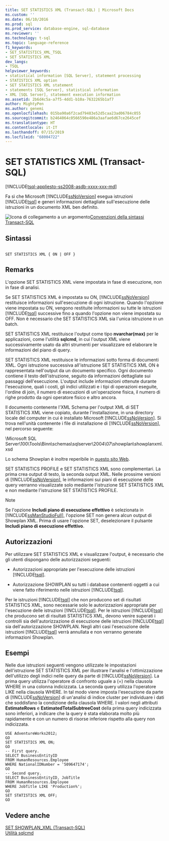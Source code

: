```yaml
---
title: SET STATISTICS XML (Transact-SQL) | Microsoft Docs
ms.custom: ''
ms.date: 06/10/2016
ms.prod: sql
ms.prod_service: database-engine, sql-database
ms.reviewer: ''
ms.technology: t-sql
ms.topic: language-reference
f1_keywords:
- SET_STATISTICS_XML_TSQL
- SET STATISTICS XML
dev_langs:
- TSQL
helpviewer_keywords:
- statistical information [SQL Server], statement processing
- STATISTICS XML option
- SET STATISTICS XML statement
- statements [SQL Server], statistical information
- XML [SQL Server], statement execution information
ms.assetid: 2b6d4c5a-a7f5-4dd1-b10a-7632265b1af7
author: MightyPen
ms.author: genemi
ms.openlocfilehash: 015ba90a6f2cad79483e52d5caa23ad06784c055
ms.sourcegitcommit: b2464064c0566590e486a3aafae6d67ce2645cef
ms.translationtype: HT
ms.contentlocale: it-IT
ms.lasthandoff: 07/15/2019
ms.locfileid: "68004722"
---
```

# <a name="set-statistics-xml-transact-sql"></a>SET STATISTICS XML (Transact-SQL)
[!INCLUDE[tsql-appliesto-ss2008-asdb-xxxx-xxx-md](../../includes/tsql-appliesto-ss2008-asdb-xxxx-xxx-md.md)]

  Fa sì che Microsoft [!INCLUDE[ssNoVersion](../../includes/ssnoversion-md.md)] esegua istruzioni [!INCLUDE[tsql](../../includes/tsql-md.md)] e generi informazioni dettagliate sull'esecuzione delle istruzioni in un documento XML ben definito.  
  
 ![Icona di collegamento a un argomento](../../database-engine/configure-windows/media/topic-link.gif "Icona di collegamento a un argomento")[Convenzioni della sintassi Transact-SQL](../../t-sql/language-elements/transact-sql-syntax-conventions-transact-sql.md)  
  
## <a name="syntax"></a>Sintassi  
  
```  
  
SET STATISTICS XML { ON | OFF }  
```  
  
## <a name="remarks"></a>Remarks  
 L'opzione SET STATISTICS XML viene impostata in fase di esecuzione, non in fase di analisi.  
  
 Se SET STATISTICS XML è impostata su ON, [!INCLUDE[ssNoVersion](../../includes/ssnoversion-md.md)] restituisce informazioni sull'esecuzione di ogni istruzione. Quando l'opzione viene impostata su ON, vengono restituite informazioni su tutte le istruzioni [!INCLUDE[tsql](../../includes/tsql-md.md)] successive fino a quando l'opzione non viene impostata su OFF. Non è necessario che SET STATISTICS XML sia l'unica istruzione in un batch.  
  
 SET STATISTICS XML restituisce l'output come tipo **nvarchar(max)** per le applicazioni, come l'utilità **sqlcmd**, in cui l'output XML viene successivamente usato da altri strumenti per visualizzare ed elaborare le informazioni del piano di query.  
  
 SET STATISTICS XML restituisce le informazioni sotto forma di documenti XML. Ogni istruzione successiva all'istruzione SET STATISTICS XML ON è rappresentata nell'output da un documento specifico. Ogni documento contiene il testo dell'istruzione, seguito da informazioni dettagliate sui passaggi dell'esecuzione. L'output include informazioni ottenute durante l'esecuzione, quali i costi, gli indici utilizzati e i tipi di operazioni eseguite, l'ordine di join, il numero di esecuzioni di un'operazione fisica, il numero di righe prodotto da ogni operatore fisico e altro ancora.  
  
 Il documento contenente l'XML Schema per l'output XML di SET STATISTICS XML viene copiato, durante l'installazione, in una directory locale del computer in cui è installato Microsoft [!INCLUDE[ssNoVersion](../../includes/ssnoversion-md.md)]. Si trova nell'unità contenente i file di installazione di [!INCLUDE[ssNoVersion](../../includes/ssnoversion-md.md)], nel percorso seguente:  
  
 \Microsoft SQL Server\100\Tools\Binn\schemas\sqlserver\2004\07\showplan\showplanxml.xsd  
  
 Lo schema Showplan è inoltre reperibile in [questo sito Web](https://go.microsoft.com/fwlink/?linkid=43100&clcid=0x409).  
  
 SET STATISTICS PROFILE e SET STATISTICS XML sono complementari. La prima crea output di testo, la seconda output XML. Nelle prossime versioni di [!INCLUDE[ssNoVersion](../../includes/ssnoversion-md.md)], le informazioni sui piani di esecuzione delle query verranno visualizzate solo mediante l'istruzione SET STATISTICS XML e non mediante l'istruzione SET STATISTICS PROFILE.  
  
> [!NOTE]  
>  Se l'opzione **Includi piano di esecuzione effettivo** è selezionata in [!INCLUDE[ssManStudioFull](../../includes/ssmanstudiofull-md.md)], l'opzione SET non genera alcun output di Showplan XML. Prima di usare l'opzione SET, deselezionare il pulsante **Includi piano di esecuzione effettivo**.  
  
## <a name="permissions"></a>Autorizzazioni  
 Per utilizzare SET STATISTICS XML e visualizzare l'output, è necessario che gli utenti dispongano delle autorizzazioni seguenti:  
  
-   Autorizzazioni appropriate per l'esecuzione delle istruzioni [!INCLUDE[tsql](../../includes/tsql-md.md)].  
  
-   Autorizzazione SHOWPLAN su tutti i database contenenti oggetti a cui viene fatto riferimento nelle istruzioni [!INCLUDE[tsql](../../includes/tsql-md.md)].  
  
 Per le istruzioni [!INCLUDE[tsql](../../includes/tsql-md.md)] che non producono set di risultati STATISTICS XML, sono necessarie solo le autorizzazioni appropriate per l'esecuzione delle istruzioni [!INCLUDE[tsql](../../includes/tsql-md.md)]. Per le istruzioni [!INCLUDE[tsql](../../includes/tsql-md.md)] che producono set di risultati STATISTICS XML, devono venire superati i controlli sia dell'autorizzazione di esecuzione delle istruzioni [!INCLUDE[tsql](../../includes/tsql-md.md)] sia dell'autorizzazione SHOWPLAN. Negli altri casi l'esecuzione delle istruzioni [!INCLUDE[tsql](../../includes/tsql-md.md)] verrà annullata e non verranno generate informazioni Showplan.  
  
## <a name="examples"></a>Esempi  
 Nelle due istruzioni seguenti vengono utilizzate le impostazioni dell'istruzione SET STATISTICS XML per illustrare l'analisi e l'ottimizzazione dell'utilizzo degli indici nelle query da parte di [!INCLUDE[ssNoVersion](../../includes/ssnoversion-md.md)]. La prima query utilizza l'operatore di confronto uguale a (=) nella clausola WHERE in una colonna indicizzata. La seconda query utilizza l'operatore LIKE nella clausola WHERE. In tal modo viene imposta l'esecuzione da parte di [!INCLUDE[ssNoVersion](../../includes/ssnoversion-md.md)] di un'analisi di indice cluster per individuare i dati che soddisfano la condizione della clausola WHERE. I valori negli attributi **EstimateRows** e **EstimatedTotalSubtreeCost** della prima query indicizzata sono inferiori, a indicare che la query è stata elaborata molto più rapidamente e con un numero di risorse inferiore rispetto alla query non indicizzata.  
  
```  
USE AdventureWorks2012;  
GO  
SET STATISTICS XML ON;  
GO  
-- First query.  
SELECT BusinessEntityID   
FROM HumanResources.Employee  
WHERE NationalIDNumber = '509647174';  
GO  
-- Second query.  
SELECT BusinessEntityID, JobTitle   
FROM HumanResources.Employee  
WHERE JobTitle LIKE 'Production%';  
GO  
SET STATISTICS XML OFF;  
GO  
```  
  
## <a name="see-also"></a>Vedere anche  
 [SET SHOWPLAN_XML &#40;Transact-SQL&#41;](../../t-sql/statements/set-showplan-xml-transact-sql.md)   
 [Utilità sqlcmd](../../tools/sqlcmd-utility.md)  
  
  

